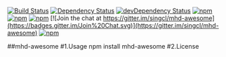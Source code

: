 [![Build Status](https://travis-ci.org/singcl/mhd-awesome.svg?branch=master)](https://travis-ci.org/singcl/mhd-awesome)
[![Dependency Status](https://david-dm.org/singcl/mhd-awesome/status.svg?style=flat-square)](https://david-dm.org/singcl/mhd-awesome#info=Dependencies)
[![devDependency Status](https://david-dm.org/singcl/mhd-awesome/dev-status.svg?style=flat-square)](https://david-dm.org/singcl/mhd-awesome#info=devDependencies)
[![npm](https://img.shields.io/npm/v/mhd-awesome.svg?style=flat-square)](https://www.npmjs.com/package/mhd-awesome)
[![npm](https://img.shields.io/npm/dt/mhd-awesome.svg?style=flat-square)](https://www.npmjs.com/package/mhd-awesome)
[![npm](https://img.shields.io/npm/l/mhd-awesome.svg?style=flat-square)](https://www.npmjs.com/package/mhd-awesome)
[![Join the chat at https://gitter.im/singcl/mhd-awesome](https://badges.gitter.im/Join%20Chat.svg)](https://gitter.im/singcl/mhd-awesome)
[![npm](https://img.shields.io/npm/l/mhd-awesome.svg?style=flat-square)](https://www.npmjs.com/package/mhd-awesome)

##mhd-awesome
#1.Usage
npm install mhd-awesome
#2.License
